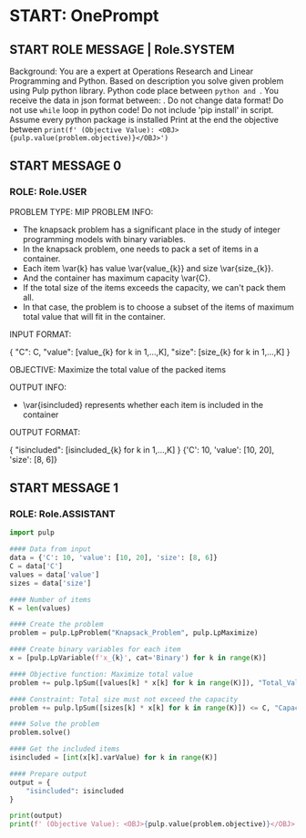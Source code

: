 # START: OnePrompt 
## START ROLE MESSAGE | Role.SYSTEM 
Background: You are a expert at Operations Research and Linear Programming and Python. Based on description you solve given problem using Pulp python library. Python code place between ```python and ```. You receive the data in json format between: <DATA></DATA>. Do not change data format! Do not use `while` loop in python code! Do not include 'pip install' in script. Assume every python package is installed Print at the end the objective between <OBJ></OBJ> `print(f' (Objective Value): <OBJ>{pulp.value(problem.objective)}</OBJ>')`  
## START MESSAGE 0 
### ROLE: Role.USER
<DESCRIPTION>
PROBLEM TYPE: MIP
PROBLEM INFO:

- The knapsack problem has a significant place in the study of integer programming models with binary variables. 
- In the knapsack problem, one needs to pack a set of items in a container.
- Each item \var{k} has value \var{value_{k}} and size \var{size_{k}}.
- And the container has maximum capacity \var{C}. 
- If the total size of the items exceeds the capacity, we can't pack them all. 
- In that case, the problem is to choose a subset of the items of maximum total value that will fit in the container. 

INPUT FORMAT:

{
	"C": C,
	"value": [value_{k} for k in 1,...,K],
	"size": [size_{k} for k in 1,...,K]
}


OBJECTIVE: Maximize the total value of the packed items

OUTPUT INFO:

- \var{isincluded} represents whether each item is included in the container

OUTPUT FORMAT:

{
	"isincluded": [isincluded_{k} for k in 1,...,K]
}
</DESCRIPTION>
<DATA>
{'C': 10, 'value': [10, 20], 'size': [8, 6]}</DATA>


## START MESSAGE 1 
### ROLE: Role.ASSISTANT
```python
import pulp

#### Data from input
data = {'C': 10, 'value': [10, 20], 'size': [8, 6]}
C = data['C']
values = data['value']
sizes = data['size']

#### Number of items
K = len(values)

#### Create the problem
problem = pulp.LpProblem("Knapsack_Problem", pulp.LpMaximize)

#### Create binary variables for each item
x = [pulp.LpVariable(f'x_{k}', cat='Binary') for k in range(K)]

#### Objective function: Maximize total value
problem += pulp.lpSum([values[k] * x[k] for k in range(K)]), "Total_Value"

#### Constraint: Total size must not exceed the capacity
problem += pulp.lpSum([sizes[k] * x[k] for k in range(K)]) <= C, "Capacity_Constraint"

#### Solve the problem
problem.solve()

#### Get the included items
isincluded = [int(x[k].varValue) for k in range(K)]

#### Prepare output
output = {
    "isincluded": isincluded
}

print(output)
print(f' (Objective Value): <OBJ>{pulp.value(problem.objective)}</OBJ>')
```


